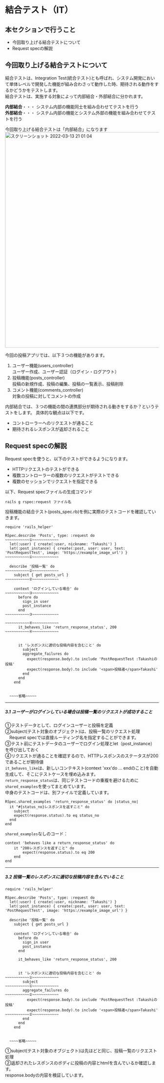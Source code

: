 # 結合テスト（IT）
## 本セクションで行うこと
- 今回取り上げる結合テストについて
- Request specの解説


## 今回取り上げる結合テストについて

結合テストは、Integration Test(統合テスト)とも呼ばれ、システム開発において単体レベルで開発した機能が組み合わさって動作した時、期待される動作をするかどうかをテストします。  
結合テストは、実施する対象によって内部結合・外部結合に分かれます。  

**内部結合**・・・ システム内部の機能同士を組み合わせてテストを行う  
**外部結合**・・・ システム内部の機能とシステム外部の機能を組み合わせてテストを行う

今回取り上げる結合テストは「内部結合」になります
<img width="705" alt="スクリーンショット 2022-03-13 21 01 04" src="https://user-images.githubusercontent.com/52161269/158058448-6788ff57-03d4-4de7-b51e-cdd24fe626f3.png">


今回の投稿アプリでは、以下３つの機能があります。
1. ユーザー機能(users_controller)  
  ユーザー作成、ユーザー認証（ログイン・ログアウト）
2. 投稿機能(posts_controller)  
  投稿の新規作成、投稿の編集、投稿の一覧表示、投稿削除
3. コメント機能(comments_controller)  
  対象の投稿に対してコメントの作成

内部結合では、３つの機能の間の連携部分が期待される動きをするか？というテストをします。
具体的な観点は以下です。
- コントローラーへのリクエストが通ること
- 期待されるレスポンスが返却されること


## Request specの解説

Request specを使うと、以下のテストができるようになります。

- HTTPリクエストのテストができる
- 複数コントローラーの複数のリクエストがテストできる
- 複数のセッションでリクエストを指定できる


以下、Request specファイルの生成コマンド
```
rails g rspec:request ファイル名
```

投稿機能の結合テスト(posts_spec.rb)を例に実際のテストコードを確認していきます。  

```
require 'rails_helper'

RSpec.describe 'Posts', type: :request do
~~~~~~~~~~~①~~~~~~~~~~~~
  let(:user) { create(:user, nickname: 'Takashi') }
  let(:post_instance) { create(:post, user: user, text: 'PostRequestTest', image: 'https://example_image_url') }
~~~~~~~~~~~①~~~~~~~~~~~~

  describe '投稿一覧' do
~~~~~~~~~~~②~~~~~~~~~~~~
    subject { get posts_url }
~~~~~~~~~~~②~~~~~~~~~~~~

    context 'ログインしている場合' do
~~~~~~~~~~~③~~~~~~~~~~~~
      before do
        sign_in user
        post_instance
      end
~~~~~~~~~~~③~~~~~~~~~~~~

~~~~~~~~~~~④~~~~~~~~~~~~
      it_behaves_like 'return_response_status', 200
~~~~~~~~~~~④~~~~~~~~~~~~
      

      it 'レスポンスに適切な投稿内容を含むこと' do
        subject
        aggregate_failures do
          expect(response.body).to include 'PostRequestTest :Takashiの投稿'
          expect(response.body).to include '<span>投稿者</span>Takashi'
        end
      end
    end


  ~~~~省略~~~~~
```
***
##### 3.1 ユーザーがログインしている場合は投稿一覧のリクエストが成功すること

①テストデータとして、ログインユーザーと投稿を定義  
②subject(テスト対象のオブジェクト)は、投稿一覧のリクエスト処理  
　Request specでは直接ルーティング名を指定することができます。  
③テスト前にテストデータのユーザーでログイン処理とlet（post_instance）を呼び出しておく  
④リクエストが通ることを確認するので、HTTPレスポンスのステータスが200であることが期待値  
`it_behaves_like`は、新しいコンテキスト(context 'xxx'do ... endのこと)を自動生成して、そこにテストケースを埋め込みます。  
`return_response_status`は、同じテストコードの重複を避けるために`shared_examples`を使ってまとめています。  
中身のテストコードは、別ファイルで定義しています。
```
RSpec.shared_examples 'return_response_status' do |status_no|
  it "#{status_no}レスポンスを返すこと" do
    subject
    expect(response.status).to eq status_no
  end
end
```

`shared_examples`なしのコード：
```
context 'behaves like a return_response_status' do
    it "200レスポンスを返すこと" do
        expect(response.status).to eq 200
    end
end
```

***
##### 3.2 投稿一覧のレスポンスに適切な投稿内容を含んでいること

```
require 'rails_helper'

RSpec.describe 'Posts', type: :request do
  let(:user) { create(:user, nickname: 'Takashi') }
  let(:post_instance) { create(:post, user: user, text: 'PostRequestTest', image: 'https://example_image_url') }

  describe '投稿一覧' do
    subject { get posts_url }

    context 'ログインしている場合' do
      before do
        sign_in user
        post_instance
      end

      it_behaves_like 'return_response_status', 200
      

      it 'レスポンスに適切な投稿内容を含むこと' do
~~~~~~~~~~~①~~~~~~~~~~~~
        subject
~~~~~~~~~~~①~~~~~~~~~~~~
        aggregate_failures do
~~~~~~~~~~~②~~~~~~~~~~~~
          expect(response.body).to include 'PostRequestTest :Takashiの投稿'
          expect(response.body).to include '<span>投稿者</span>Takashi'
~~~~~~~~~~~②~~~~~~~~~~~~
        end
      end
    end


  ~~~~省略~~~~~
```

①subject(テスト対象のオブジェクト)は先ほどと同じ、投稿一覧のリクエスト処理  
②返却されたレスポンスのボディに投稿の内容とhtmlを含んでいるか確認します。  
response.bodyの内容を検証しています。






